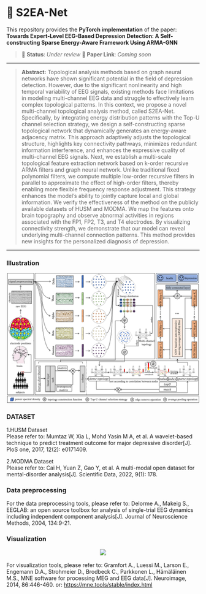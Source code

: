 # 🧠 S2EA-Net

This repository provides the **PyTorch implementation** of the paper:  
**Towards Expert-Level EEG-Based Depression Detection: A Self-constructing Sparse Energy-Aware Framework Using ARMA-GNN**

> 📌  **Status**: *Under review*
> 📌  **Paper Link**: *Coming soon*

***************************************************************************

> **Abstract:** Topological analysis methods based on graph neural networks have shown significant potential in the field of depression detection. However, due to the significant nonlinearity and high temporal variability of EEG signals, existing methods face limitations in modeling multi-channel EEG data and struggle to effectively learn complex topological patterns. In this context, we propose a novel multi-channel topological analysis method, called S2EA-Net. Specifically, by integrating energy distribution patterns with the Top-U channel selection strategy, we design a self-constructing sparse topological network that dynamically generates an energy-aware adjacency matrix. This approach adaptively adjusts the topological structure, highlights key connectivity pathways, minimizes redundant information interference, and enhances the expressive quality of multi-channel EEG signals. Next, we establish a multi-scale topological feature extraction network based on k-order recursive ARMA filters and graph neural network. Unlike traditional fixed polynomial filters, we compute multiple low-order recursive filters in parallel to approximate the effect of high-order filters, thereby enabling more flexible frequency response adjustment. This strategy enhances the model’s ability to jointly capture local and global information. We verify the effectiveness of the method on the publicly available datasets of HUSM and MODMA. We map the features onto brain topography and observe abnormal activities in regions associated with the FP1, FP2, T3, and T4 electrodes. By visualizing connectivity strength, we demonstrate that our model can reveal underlying multi-channel connection patterns. This method provides new insights for the personalized diagnosis of depression.
***************************************************************************

### Illustration
<div align=center>
<img src="https://github.com/XC-Posi/S2EA-Net/blob/main/S2EA-Net-Architecture.png" width="800"/>
</div>

### DATASET

1.HUSM Dataset   
Please refer to: Mumtaz W, Xia L, Mohd Yasin M A, et al. A wavelet-based technique to predict treatment outcome for major depressive disorder[J]. PloS one, 2017, 12(2): e0171409.

2.MODMA Dataset   
Please refer to: Cai H, Yuan Z, Gao Y, et al. A multi-modal open dataset for mental-disorder analysis[J]. Scientific Data, 2022, 9(1): 178.

### Data preprocessing
For the data preprocessing tools, please refer to: Delorme A., Makeig S., EEGLAB: an open source toolbox for analysis of single-trial EEG dynamics including independent component analysis[J]. Journal of Neuroscience Methods, 2004, 134:9-21.

### Visualization
<div align=center>
<img src="https://github.com/XC-Posi/S2EA-Net/blob/main/Comparison-of-topography.png" width="800"/>
</div>

For visualization tools, please refer to: Gramfort A., Luessi M., Larson E., Engemann D.A., Strohmeier D., Brodbeck C., Parkkonen L., Hämäläinen M.S., MNE software for processing MEG and EEG data[J]. Neuroimage, 2014, 86:446-460.
or: https://mne.tools/stable/index.html

